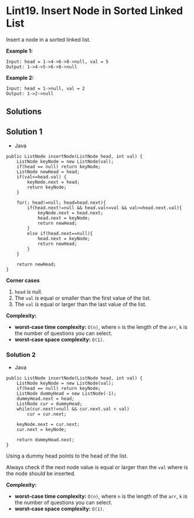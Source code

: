 # Lint19. Insert Node in Sorted Linked List

Insert a node in a sorted linked list.

**Example 1:**
```
Input: head = 1->4->6->8->null, val = 5
Output: 1->4->5->6->8->null
```

**Example 2:**
```
Input: head = 1->null, val = 2
Output: 1->2->null
```

## Solutions

## Solution 1

* Java
```
public ListNode insertNode(ListNode head, int val) {
    ListNode keyNode = new ListNode(val);
    if(head == null) return keyNode;
    ListNode newHead = head;
    if(val<=head.val) {
        keyNode.next = head;
        return keyNode;
    }
    
    for(; head!=null; head=head.next){
        if(head.next!=null && head.val<=val && val<=head.next.val){
            keyNode.next = head.next;
            head.next = keyNode;
            return newHead;
        }
        else if(head.next==null){
            head.next = keyNode;
            return newHead;
        }
    }
    
    return newHead;
}
```

**Corner cases**

1. `head` is null.
2. The `val` is equal or smaller than the first value of the list.
3. The `val` is equal or larger than the last value of the list.

**Complexity:**

* **worst-case time complexity:** `O(n)`, where `n` is the length of the `arr`, `k` is the number of questions you can select.
* **worst-case space complexity:** `O(1)`.

### Solution 2

* Java
```
public ListNode insertNode(ListNode head, int val) {
    ListNode keyNode = new ListNode(val);
    if(head == null) return keyNode;
    ListNode dummyHead = new ListNode(-1);
    dummyHead.next = head;
    ListNode cur = dummyHead;
    while(cur.next!=null && cur.next.val < val)
        cur = cur.next;
    
    keyNode.next = cur.next;
    cur.next = keyNode;
    
    return dummyHead.next;
}
```

Using a dummy head points to the head of the list.

Always check if the next node value is equal or larger than the `val` where is the node should be inserted.

**Complexity:**

* **worst-case time complexity:** `O(n)`, where `n` is the length of the `arr`, `k` is the number of questions you can select.
* **worst-case space complexity:** `O(1)`.


